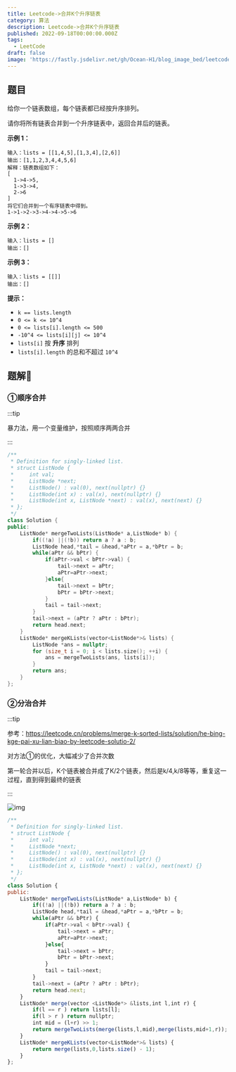 ```yaml
---
title: Leetcode->合并K个升序链表
category: 算法
description: Leetcode->合并K个升序链表
published: 2022-09-18T00:00:00.000Z
tags:
  - LeetCode
draft: false
image: 'https://fastly.jsdelivr.net/gh/Ocean-H1/blog_image_bed/leetcode.png'
---
```


## 题目

给你一个链表数组，每个链表都已经按升序排列。

请你将所有链表合并到一个升序链表中，返回合并后的链表。

**示例 1：**

```
输入：lists = [[1,4,5],[1,3,4],[2,6]]
输出：[1,1,2,3,4,4,5,6]
解释：链表数组如下：
[
  1->4->5,
  1->3->4,
  2->6
]
将它们合并到一个有序链表中得到。
1->1->2->3->4->4->5->6
```

**示例 2：**

```
输入：lists = []
输出：[]
```

**示例 3：**

```
输入：lists = [[]]
输出：[]
```

**提示：**

- `k == lists.length`
- `0 <= k <= 10^4`
- `0 <= lists[i].length <= 500`
- `-10^4 <= lists[i][j] <= 10^4`
- `lists[i]` 按 **升序** 排列
- `lists[i].length` 的总和不超过 `10^4`

## 题解:key:

### ①顺序合并

:::tip

暴力法，用一个变量维护，按照顺序两两合并

:::

```c++
/**
 * Definition for singly-linked list.
 * struct ListNode {
 *     int val;
 *     ListNode *next;
 *     ListNode() : val(0), next(nullptr) {}
 *     ListNode(int x) : val(x), next(nullptr) {}
 *     ListNode(int x, ListNode *next) : val(x), next(next) {}
 * };
 */
class Solution {
public:
    ListNode* mergeTwoLists(ListNode* a,ListNode* b) {
        if((!a) ||(!b)) return a ? a : b;
        ListNode head,*tail = &head,*aPtr = a,*bPtr = b;
        while(aPtr && bPtr) {
            if(aPtr->val < bPtr->val) {
                tail->next = aPtr;
                aPtr=aPtr->next;
            }else{
                tail->next = bPtr;
                bPtr = bPtr->next;
            }
            tail = tail->next;
        }
        tail->next = (aPtr ? aPtr : bPtr);
        return head.next;
    }
    ListNode* mergeKLists(vector<ListNode*>& lists) {
        ListNode *ans = nullptr;
        for (size_t i = 0; i < lists.size(); ++i) {
            ans = mergeTwoLists(ans, lists[i]);
        }
        return ans;
    }
};
```

### ②分治合并

:::tip

参考：https://leetcode.cn/problems/merge-k-sorted-lists/solution/he-bing-kge-pai-xu-lian-biao-by-leetcode-solutio-2/

对方法①的优化，大幅减少了合并次数

第一轮合并以后，K个链表被合并成了K/2个链表，然后是k/4,k/8等等，重复这一过程，直到得到最终的链表

:::

![img](https://pic.leetcode-cn.com/6f70a6649d2192cf32af68500915d84b476aa34ec899f98766c038fc9cc54662-image.png)

```javascript
/**
 * Definition for singly-linked list.
 * struct ListNode {
 *     int val;
 *     ListNode *next;
 *     ListNode() : val(0), next(nullptr) {}
 *     ListNode(int x) : val(x), next(nullptr) {}
 *     ListNode(int x, ListNode *next) : val(x), next(next) {}
 * };
 */
class Solution {
public:
    ListNode* mergeTwoLists(ListNode* a,ListNode* b) {
        if((!a) ||(!b)) return a ? a : b;
        ListNode head,*tail = &head,*aPtr = a,*bPtr = b;
        while(aPtr && bPtr) {
            if(aPtr->val < bPtr->val) {
                tail->next = aPtr;
                aPtr=aPtr->next;
            }else{
                tail->next = bPtr;
                bPtr = bPtr->next;
            }
            tail = tail->next;
        }
        tail->next = (aPtr ? aPtr : bPtr);
        return head.next;
    }
    ListNode* merge(vector <ListNode*> &lists,int l,int r) {
        if(l == r ) return lists[l];
        if(l > r ) return nullptr;
        int mid = (l+r) >> 1;
        return mergeTwoLists(merge(lists,l,mid),merge(lists,mid+1,r));
    }
    ListNode* mergeKLists(vector<ListNode*>& lists) {
        return merge(lists,0,lists.size() - 1);
    }
};
```



